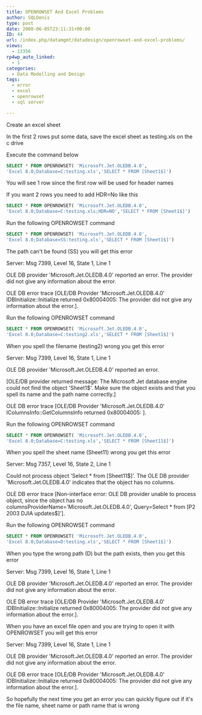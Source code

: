 ```yaml
---
title: OPENROWSET And Excel Problems
author: SQLDenis
type: post
date: 2008-06-05T23:11:31+00:00
ID: 44
url: /index.php/datamgmt/datadesign/openrowset-and-excel-problems/
views:
  - 13356
rp4wp_auto_linked:
  - 1
categories:
  - Data Modelling and Design
tags:
  - error
  - excel
  - openrowset
  - sql server

---
```

Create an excel sheet
  
In the first 2 rows put some data, save the excel sheet as testing.xls on the c drive
  
Execute the command below

```sql
SELECT * FROM OPENROWSET( 'Microsoft.Jet.OLEDB.4.0',
'Excel 8.0;Database=C:testing.xls','SELECT * FROM [Sheet1$]')
```

You will see 1 row since the first row will be used for header names
  
If you want 2 rows you need to add HDR=No like this

```sql
SELECT * FROM OPENROWSET( 'Microsoft.Jet.OLEDB.4.0',
'Excel 8.0;Database=C:testing.xls;HDR=NO','SELECT * FROM [Sheet1$]')
```

Run the following OPENROWSET command

```sql
SELECT * FROM OPENROWSET( 'Microsoft.Jet.OLEDB.4.0',
'Excel 8.0;Database=SS:testing.xls','SELECT * FROM [Sheet1$]')
```

The path can't be found (SS) you will get this error
  
Server: Msg 7399, Level 16, State 1, Line 1
  
OLE DB provider 'Microsoft.Jet.OLEDB.4.0' reported an error. The provider did not give any information about the error.
  
OLE DB error trace [OLE/DB Provider 'Microsoft.Jet.OLEDB.4.0' IDBInitialize::Initialize returned 0x80004005: The provider did not give any information about the error.].

Run the following OPENROWSET command

```sql
SELECT * FROM OPENROWSET( 'Microsoft.Jet.OLEDB.4.0',
'Excel 8.0;Database=C:testing2.xls','SELECT * FROM [Sheet1$]')
```

When you spell the filename (testing2) wrong you get this error
  
Server: Msg 7399, Level 16, State 1, Line 1
  
OLE DB provider 'Microsoft.Jet.OLEDB.4.0' reported an error.
  
[OLE/DB provider returned message: The Microsoft Jet database engine could not find the object 'Sheet1$'. Make sure the object exists and that you spell its name and the path name correctly.]
  
OLE DB error trace [OLE/DB Provider 'Microsoft.Jet.OLEDB.4.0' IColumnsInfo::GetColumnsInfo returned 0x80004005: ].

Run the following OPENROWSET command

```sql
SELECT * FROM OPENROWSET( 'Microsoft.Jet.OLEDB.4.0',
'Excel 8.0;Database=C:testing.xls','SELECT * FROM [Sheet11$]')
```

When you spell the sheet name (Sheet11) wrong you get this error
  
Server: Msg 7357, Level 16, State 2, Line 1
  
Could not process object 'Select * from [Sheet11$]'. The OLE DB provider 'Microsoft.Jet.OLEDB.4.0' indicates that the object has no columns.
  
OLE DB error trace [Non-interface error: OLE DB provider unable to process object, since the object has no columnsProviderName='Microsoft.Jet.OLEDB.4.0', Query=Select * from [P2 2003 DJIA updates$]'].

Run the following OPENROWSET command

```sql
SELECT * FROM OPENROWSET( 'Microsoft.Jet.OLEDB.4.0',
'Excel 8.0;Database=D:testing.xls','SELECT * FROM [Sheet1$]')
```

When you type the wrong path (D) but the path exists, then you get this error
  
Server: Msg 7399, Level 16, State 1, Line 1
  
OLE DB provider 'Microsoft.Jet.OLEDB.4.0' reported an error. The provider did not give any information about the error.
  
OLE DB error trace [OLE/DB Provider 'Microsoft.Jet.OLEDB.4.0' IDBInitialize::Initialize returned 0x80004005: The provider did not give any information about the error.].

When you have an excel file open and you are trying to open it with OPENROWSET you will get this error

Server: Msg 7399, Level 16, State 1, Line 1
  
OLE DB provider 'Microsoft.Jet.OLEDB.4.0' reported an error. The provider did not give any information about the error.
  
OLE DB error trace [OLE/DB Provider 'Microsoft.Jet.OLEDB.4.0' IDBInitialize::Initialize returned 0x80004005: The provider did not give any information about the error.].

So hopefully the next time you get an error you can quickly figure out if it's the file name, sheet name or path name that is wrong
